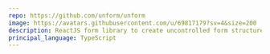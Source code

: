 ```yaml
---
repo: https://github.com/unform/unform
image: https://avatars.githubusercontent.com/u/69817179?sv=4&size=200
description: ReactJS form library to create uncontrolled form structures with nested fields, validations and much more!
principal_language: TypeScript
---
```

